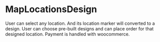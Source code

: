 # MapLocationsDesign

User can select any location. And its location marker will converted to a design. User can choose pre-built designs and can place order for that designed location. Payment is handled with woocommerce.
